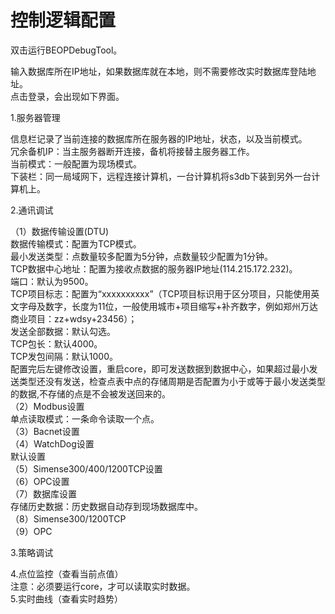 # 控制逻辑配置

双击运行BEOPDebugTool。

输入数据库所在IP地址，如果数据库就在本地，则不需要修改实时数据库登陆地址。  
点击登录，会出现如下界面。

1.服务器管理

信息栏记录了当前连接的数据库所在服务器的IP地址，状态，以及当前模式。  
冗余备机IP：当主服务器断开连接，备机将接替主服务器工作。  
当前模式：一般配置为现场模式。  
下装栏：同一局域网下，远程连接计算机，一台计算机将s3db下装到另外一台计算机上。

2.通讯调试

（1）数据传输设置\(DTU\)  
数据传输模式：配置为TCP模式。  
最小发送类型：点数量较多配置为5分钟，点数量较少配置为1分钟。  
TCP数据中心地址：配置为接收点数据的服务器IP地址\(114.215.172.232\)。  
端口：默认为9500。  
TCP项目标志：配置为“xxxxxxxxxx”（TCP项目标识用于区分项目，只能使用英文字母及数字，长度为11位，一般使用城市+项目缩写+补齐数字，例如郑州万达商业项目：zz+wdsy+23456）；  
发送全部数据：默认勾选。  
TCP包长：默认4000。  
TCP发包间隔：默认1000。  
配置完后左键修改设置，重启core，即可发送数据到数据中心，如果超过最小发送类型还没有发送，检查点表中点的存储周期是否配置为小于或等于最小发送类型的数据,不存储的点是不会被发送回来的。  
（2）Modbus设置  
单点读取模式：一条命令读取一个点。  
（3）Bacnet设置  
（4）WatchDog设置  
默认设置  
（5）Simense300/400/1200TCP设置  
（6）OPC设置  
（7）数据库设置  
存储历史数据：历史数据自动存到现场数据库中。  
（8）Simense300/1200TCP  
（9）OPC

3.策略调试

4.点位监控（查看当前点值）  
注意：必须要运行core，才可以读取实时数据。  
5.实时曲线（查看实时趋势）

